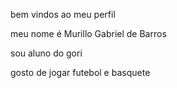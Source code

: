 bem vindos ao meu perfil 

meu nome é Murillo Gabriel de Barros 

sou aluno do gori 

gosto de jogar futebol e basquete 
